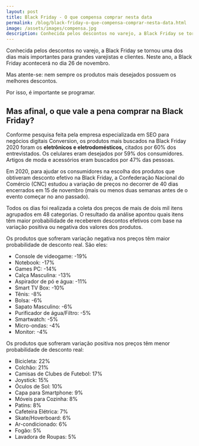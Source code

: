 ```yaml
---
layout: post
title: Black Friday - O que compensa comprar nesta data
permalink: /blog/black-friday-o-que-compensa-comprar-nesta-data.html
image: /assets/images/compensa.jpg
description: Conhecida pelos descontos no varejo, a Black Friday se tornou uma dos dias mais importantes para grandes varejistas e clientes. Neste ano, a Black Friday acontecerá no dia 26 de novembro.
---
```


Conhecida pelos descontos no varejo, a Black Friday se tornou uma dos dias mais importantes para grandes varejistas e clientes. Neste ano, a Black Friday acontecerá no dia 26 de novembro.

Mas atente-se: nem sempre os produtos mais desejados possuem os melhores descontos.

Por isso, é importante se programar.

## Mas afinal, o que vale a pena comprar na Black Friday?

Conforme pesquisa feita pela empresa especializada em SEO para negócios digitais Conversion, os produtos mais buscados na Black Friday 2020 foram os **eletrônicos e eletrodomésticos,** citados por 60% dos entrevistados. Os celulares eram desejados por 59% dos consumidores. Artigos de moda e acessórios eram buscados por 47% das pessoas.

Em 2020, para ajudar os consumidores na escolha dos produtos que obtiveram desconto efetivo na Black Friday, a Confederação Nacional do Comércio (CNC) estudou a variação de preços no decorrer de 40 dias encerrados em 15 de novembro (mais ou menos duas semanas antes de o evento começar no ano passado).

Todos os dias foi realizada a coleta dos preços de mais de dois mil itens agrupados em 48 categorias. O resultado da análise apontou quais itens têm maior probabilidade de receberem descontos efetivos com base na variação positiva ou negativa dos valores dos produtos.

Os produtos que sofreram variação negativa nos preços têm maior probabilidade de desconto real. São eles:

- Console de videogame: -19%
- Notebook: -17%
- Games PC: -14%
- Calça Masculina: -13%
- Aspirador de pó e água: -11%
- Smart TV Box: -10%
- Tênis: -8%
- Bolsa: -6%
- Sapato Masculino: -6%
- Purificador de água/Filtro: -5%
- Smartwatch: -5%
- Micro-ondas: -4%
- Monitor: -4%

Os produtos que sofreram variação positiva nos preços têm menor probabilidade de desconto real:

- Bicicleta: 22%
- Colchão: 21%
- Camisas de Clubes de Futebol: 17%
- Joystick: 15%
- Óculos de Sol: 10%
- Capa para Smartphone: 9%
- Móveis para Cozinha: 8%
- Patins: 8%
- Cafeteira Elétrica: 7%
- Skate/Hoverboard: 6%
- Ar-condicionado: 6%
- Fogão: 5%
- Lavadora de Roupas: 5%
